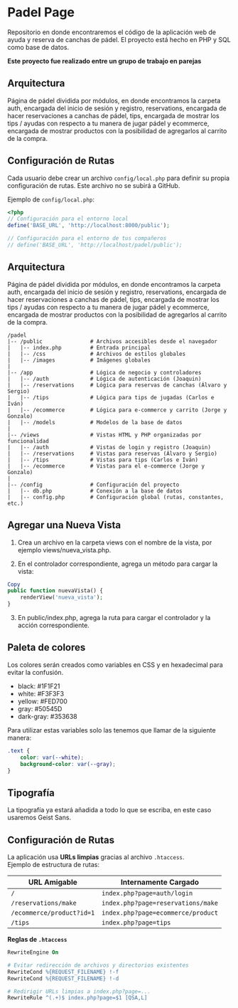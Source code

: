 # Padel Page

Repositorio en donde encontraremos el código de la aplicación web de ayuda y reserva de canchas de pádel. El proyecto está hecho en PHP y SQL como base de datos.

**Este proyecto fue realizado entre un grupo de trabajo en parejas**

## Arquitectura

Página de pádel dividida por módulos, en donde encontramos la carpeta auth, encargada del inicio de sesión y registro, reservations, encargada de hacer reservaciones
a canchas de pádel, tips, encargada de mostrar los tips / ayudas con respecto a tu manera de jugar pádel y ecommerce, encargada de mostrar productos con la posibilidad de agregarlos al carrito de la compra.

## Configuración de Rutas

Cada usuario debe crear un archivo `config/local.php` para definir su propia configuración de rutas. Este archivo no se subirá a GitHub.

Ejemplo de `config/local.php`:

```php
<?php
// Configuración para el entorno local
define('BASE_URL', 'http://localhost:8000/public');

// Configuración para el entorno de tus compañeros
// define('BASE_URL', 'http://localhost/padel/public');
```

## Arquitectura

Página de pádel dividida por módulos, en donde encontramos la carpeta auth, encargada del inicio de sesión y registro, reservations, encargada de hacer reservaciones
a canchas de pádel, tips, encargada de mostrar los tips / ayudas con respecto a tu manera de jugar pádel y ecommerce, encargada de mostrar productos con la posibilidad de agregarlos al carrito de la compra.

```
/padel
|-- /public               # Archivos accesibles desde el navegador
|   |-- index.php         # Entrada principal
|   |-- /css              # Archivos de estilos globales
|   |-- /images           # Imágenes globales
|
|-- /app                  # Lógica de negocio y controladores
|   |-- /auth             # Lógica de autenticación (Joaquin)
|   |-- /reservations     # Lógica para reservas de canchas (Álvaro y Sergio)
|   |-- /tips             # Lógica para tips de jugadas (Carlos e Iván)
|   |-- /ecommerce        # Lógica para e-commerce y carrito (Jorge y Gonzalo)
|   |-- /models           # Modelos de la base de datos
|
|-- /views                # Vistas HTML y PHP organizadas por funcionalidad
|   |-- /auth             # Vistas de login y registro (Joaquin)
|   |-- /reservations     # Vistas para reservas (Álvaro y Sergio)
|   |-- /tips             # Vistas para tips (Carlos e Iván)
|   |-- /ecommerce        # Vistas para el e-commerce (Jorge y Gonzalo)
|
|-- /config               # Configuración del proyecto
|   |-- db.php            # Conexión a la base de datos
|   |-- config.php        # Configuración global (rutas, constantes, etc.)
```

## Agregar una Nueva Vista

1. Crea un archivo en la carpeta views con el nombre de la vista, por ejemplo views/nueva_vista.php.

2. En el controlador correspondiente, agrega un método para cargar la vista:

```php
Copy
public function nuevaVista() {
    renderView('nueva_vista');
}
```

3. En public/index.php, agrega la ruta para cargar el controlador y la acción correspondiente.

## Paleta de colores

Los colores serán creados como variables en CSS y en hexadecimal para evitar la confusión.

- black: #1F1F21
- white: #F3F3F3
- yellow: #FED700
- gray: #50545D
- dark-gray: #353638

Para utilizar estas variables solo las tenemos que llamar de la siguiente manera:

```css
.text {
    color: var(--white);
    background-color: var(--gray);
}
```

## Tipografía

La tipografía ya estará añadida a todo lo que se escriba, en este caso usaremos Geist Sans.

## Configuración de Rutas

La aplicación usa **URLs limpias** gracias al archivo `.htaccess`.  
Ejemplo de estructura de rutas:  

| URL Amigable                | Internamente Cargado                  |
|-----------------------------|--------------------------------------|
| `/`                         | `index.php?page=auth/login`         |
| `/reservations/make`        | `index.php?page=reservations/make`  |
| `/ecommerce/product?id=1`   | `index.php?page=ecommerce/product`  |
| `/tips`                     | `index.php?page=tips`               |

**Reglas de `.htaccess`**  

```apache
RewriteEngine On

# Evitar redirección de archivos y directorios existentes
RewriteCond %{REQUEST_FILENAME} !-f
RewriteCond %{REQUEST_FILENAME} !-d

# Redirigir URLs limpias a index.php?page=...
RewriteRule ^(.+)$ index.php?page=$1 [QSA,L]
```

